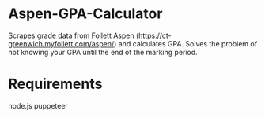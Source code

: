 # Aspen-GPA-Calculator
Scrapes grade data from Follett Aspen (https://ct-greenwich.myfollett.com/aspen/) and calculates GPA. Solves the problem of not knowing your GPA until the end of the marking period.

# Requirements
node.js
puppeteer
